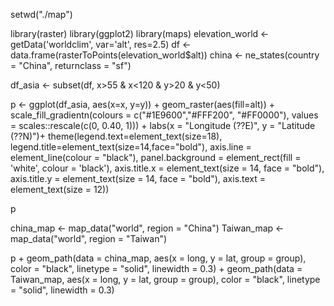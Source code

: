 
setwd("./map")

library(raster)
library(ggplot2)
library(maps)
elevation_world <- getData('worldclim', var='alt', res=2.5)
df <- data.frame(rasterToPoints(elevation_world$alt))
china <- ne_states(country = "China", returnclass = "sf")

df_asia <- subset(df, x>55 & x<120 & y>20 & y<50) 


p <- ggplot(df_asia, aes(x=x, y=y)) +
  geom_raster(aes(fill=alt)) +
  scale_fill_gradientn(colours = c("#1E9600","#FFF200", "#FF0000"),
                       values = scales::rescale(c(0, 0.40, 1))) +
  labs(x = "Longitude (??E)", y = "Latitude (??N)")+
  theme(legend.text=element_text(size=18),
        legend.title=element_text(size=14,face="bold"),
        axis.line = element_line(colour = "black"),
        panel.background = element_rect(fill = 'white', colour = 'black'),
        axis.title.x = element_text(size = 14, face = "bold"),
        axis.title.y = element_text(size = 14, face = "bold"),
        axis.text = element_text(size = 12))

p

china_map <- map_data("world", region = "China")
Taiwan_map <- map_data("world", region = "Taiwan")

p + geom_path(data = china_map, aes(x = long, y = lat, group = group),
              color = "black", linetype = "solid", linewidth = 0.3) +
  geom_path(data = Taiwan_map, aes(x = long, y = lat, group = group),
            color = "black", linetype = "solid", linewidth = 0.3)

        
        
        

